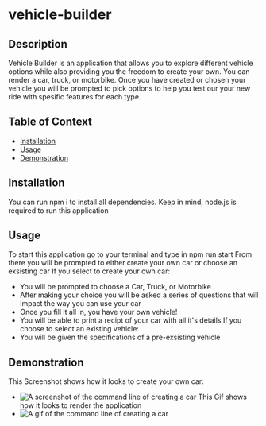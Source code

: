 # vehicle-builder
## Description
Vehicle Builder is an application that allows you to explore different vehicle options while also providing you the freedom to create your own. You can render a car, truck, or motorbike. Once you have created or chosen your vehicle you will be prompted to pick options to help you test our your new ride with spesific features for each type. 
## Table of Context
  - [Installation](#installation)
  - [Usage](#usage)
  - [Demonstration](#demonstration)
## Installation
You can run npm i to install all dependencies. Keep in mind, node.js is required to run this application
## Usage 
To start this application go to your terminal and type in npm run start
From there you will be prompted to either create your own car or choose an exsisting car 
If you select to create your own car: 
- You will be prompted to choose a Car, Truck, or Motorbike
- After making your choice you will be asked a series of questions that will impact the way you can use your car
- Once you fill it all in, you have your own vehicle!
- You will be able to print a recipt of your car with all it's details
If you choose to select an existing vehicle:
- You will be given the specifications of a pre-exsisting vehicle 
## Demonstration
This Screenshot shows how it looks to create your own car:
- ![A screenshot of the command line of creating a car](../images/vehicle-project-demo-img.png)
This Gif shows how it looks to render the application
- ![A gif of the command line of creating a car](../images/vehicle-project-demo.gif)




